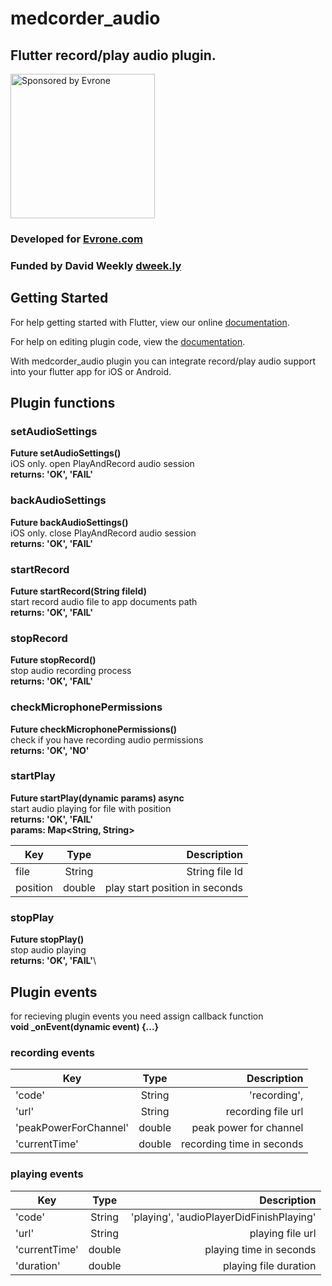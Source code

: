 # medcorder_audio

## Flutter record/play audio plugin.

<a href="https://evrone.com/?utm_source=github&utm_campaign=flutter_audio">
  <img src="https://evrone.com/logo/evrone-sponsored-logo.png"
       alt="Sponsored by Evrone" width="231">
</a>

### Developed for [Evrone.com](https://evrone.com/?utm_source=github&utm_campaign=flutter_audio)
### Funded by David Weekly [dweek.ly](http://dweek.ly/)

## Getting Started

For help getting started with Flutter, view our online
[documentation](http://flutter.io/).

For help on editing plugin code, view the [documentation](https://flutter.io/platform-plugins/#edit-code).

With medcorder_audio plugin you can integrate record/play audio support into your flutter app for iOS or Android.

## Plugin functions
### setAudioSettings
**Future<String> setAudioSettings()**\
iOS only. open PlayAndRecord audio session\
**returns: 'OK', 'FAIL'**

### backAudioSettings
**Future<String> backAudioSettings()**\
iOS only. close PlayAndRecord audio session\
**returns: 'OK', 'FAIL'**

### startRecord
**Future<String> startRecord(String fileId)**\
start record audio file to app documents path\
**returns: 'OK', 'FAIL'**

### stopRecord
**Future<String> stopRecord()**\
stop audio recording process\
**returns: 'OK', 'FAIL'**

### checkMicrophonePermissions
**Future<String> checkMicrophonePermissions()**\
check if you have recording audio permissions\
**returns: 'OK', 'NO'**

### startPlay
**Future<String> startPlay(dynamic params) async**\
start audio playing for file with position\
**returns: 'OK', 'FAIL'**\
**params: Map<String, String>**

| Key      | Type           | Description  |
| ------------- |:-------------:| ---------:|
| file   | String        | String file Id |
| position   | double        | play start position in seconds |

### stopPlay
**Future<String> stopPlay()**\
stop audio playing\
**returns: 'OK', 'FAIL'**\

## Plugin events
for recieving plugin events you need assign callback function\
**void _onEvent(dynamic event) {...}**

### recording events
| Key      | Type           | Description  |
| ------------- |:-------------:| ---------:|
|'code'	|String	|'recording', |
|'url'	|String	|recording file url|
|'peakPowerForChannel'	|double	|peak power for channel|
|'currentTime'	|double	|recording time in seconds|

### playing events
| Key      | Type           | Description  |
| ------------- |:-------------:| ---------:|
|'code'	|String	|'playing', 'audioPlayerDidFinishPlaying' |
|'url'	|String	|playing file url|
|'currentTime'	|double	|playing time in seconds|
|'duration'	|double	|playing file duration|
